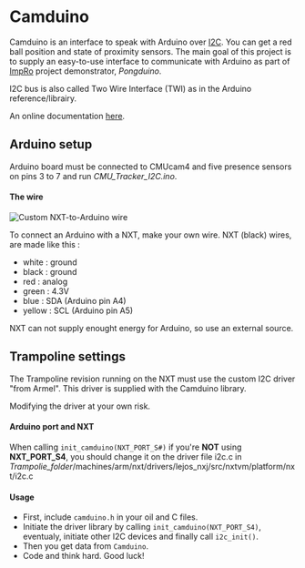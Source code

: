 Camduino
===========

Camduino is an interface to speak with Arduino over 
[I2C](https://en.wikipedia.org/wiki/I2c "I2C - Wikipedia"). You can get a red 
ball position and state of proximity sensors.
The main goal of this project is to supply an easy-to-use interface to 
communicate with Arduino as part of 
[ImpRo](http://anr-impro.irccyn.ec-nantes.fr/#description "ANR ImpRo") project 
demonstrator, *Pongduino*.

I2C bus is also called Two Wire Interface (TWI) as in the Arduino 
reference/librairy.

An online documentation [here](http://blasterbug.github.io/Camduino "Camduino doc on line").

## Arduino setup

Arduino board must be connected to CMUcam4 and five presence sensors on pins 3
to 7 and run *CMU_Tracker_I2C.ino*.

#### The wire

![Custom NXT-to-Arduino wire](http://blasterbug.github.io/Camduino/CustomNXT-to-ArduinoWire.jpg
	"Custom NXT-to-Arduino wire")

To connect an Arduino with a NXT, make your own wire. NXT (black) wires, are made
like this : 
-	white : ground
-	black : ground
-	red : analog
-	green : 4.3V
-	blue : SDA (Arduino pin A4)
-	yellow : SCL (Arduino pin A5)

NXT can not supply enought energy for Arduino, so use an external source. 

## Trampoline settings

The Trampoline revision running on the NXT must use the custom I2C driver "from
Armel". This driver is supplied with the Camduino library.

Modifying the driver at your own risk.

#### Arduino port and NXT

When calling `init_camduino(NXT_PORT_S#)` if you're 
**NOT** using **NXT_PORT_S4**, you should change it on the driver file 
i2c.c in *Trampolie_folder*/machines/arm/nxt/drivers/lejos_nxj/src/nxtvm/platform/nxt/i2c.c

#### Usage

-	First, include `camduino.h` in your oil and C files. 
-	Initiate the driver library by calling `init_camduino(NXT_PORT_S4)`, 
eventualy, initiate other I2C devices and finally call `i2c_init()`.
-	Then you get data from `Camduino`.
-	Code and think hard. Good luck! 